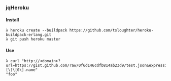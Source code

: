 ### jqHeroku

#### Install

```shell
λ heroku create --buildpack https://github.com/tsloughter/heroku-buildpack-erlang.git
λ git push heroku master
```

#### Use

```shell
λ curl "http://<domain>?url=https://gist.github.com/raw/0f6d146cdfb814ab23d9/test.json&expression=.\[\]\[0\].name"
"foo"
```
